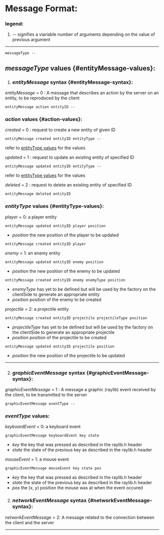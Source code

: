 # Message Format:

### legend:
1. *--* signifies a viariable number of arguments depending on the value of previous argument

---

`messageType --`

## *messageType* values {#entityMessage-values}:

1. ### *entityMessage* syntax {#entityMessage-syntax}:
*entityMessage* = 0 : A message that describes an action by the server on an entity,
  to be reproduced by the client

`entityMessage action entityID --`

### *action* values {#action-values}:

*created* = 0 : request to create a new entity of given ID

`entityMessage created entityID entityType --`

refer to [entityType values](#entityType-values) for the values

*updated* = 1 : request to update an existing entity of specified ID

`entityMessage updated entityID entityType --`

refer to [entityType values](#entityType-values) for the values


*deleted* = 2 : request to delete an existing entity of specified ID

`entityMessage deleted entityID`

### *entityType* values {#entityType-values}:

*player* = 0: a player entity

`entityMessage updated entityID player position`
- *position* the new position of the player to be updated

`entityMessage created entityID player`

*enemy* = 1: an enemy entity

`entityMessage updated entityID enemy position`
- *position* the new position of the enemy to be updated

`entityMessage created entityID enemy enemyType position`
- *enemyType* has yet to be defined but will be used by the factory on the clientSide to generate an appropriate entity
- *position* position of the enemy to be created

*projectile* = 2: a projectile entity

`entityMessage created entityID projectile projectileType position`
- *projectileType* has yet to be defined but will be used by the factory on the clientSide to generate an appropriate projectile
- *position* position of the projectile to be created

`entityMessage updated entityID projectile position`
- *position* the new position of the projectile to be updated

---

2. ### *graphicEventMessage* syntax {#graphicEventMessage-syntax}:
*graphicEventMessage* = 1 : A message a graphic (raylib) event received by the client,
  to be transmitted to the server

`graphicEventMessage eventType --`

### *eventType* values:

*keyboardEvent* = 0: a keyboard event

`graphicEventMessage keyboardEvent key state`
- *key* the key that was pressed as described in the raylib.h header
- *state* the state of the previous key as described in the raylib.h header

*mouseEvent* = 1: a mouse event

`graphicEventMessage mouseEvent key state pos`
- *key* the key that was pressed as described in the raylib.h header
- *state* the state of the previous key as described in the raylib.h header
- *pos* the (x, y) position the mouse was at when the event occured


2. ### *networkEventMessage* syntax {#networkEventMessage-syntax}:
*networkEventMessage* = 2: A message related to the connection between the client and the server

---


